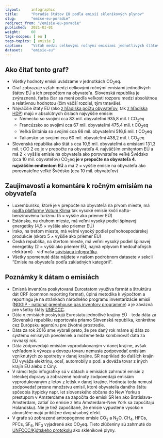 ```yaml
---
layout:     infographic
title:      "Poradie štátov EÚ podľa emisií skleníkových plynov"
slug:       "emise-eu-poradie"
redirect_from: "/emisie-eu-poradie"
published:  2021-03-01
weight:     60
tags-scopes: [ eu ]
tags-topics: [ emisie ]
caption:    "Vzťah medzi celkovými ročnými emisiami jednotlivých štátov EÚ a ich prepočtom na obyvateľa."
dataset:    "emisie-eu"
---
```


## Ako čítať tento graf?

* Všetky hodnoty emisií uvádzame v jednotkách <glossary id="co2eq">CO<sub>2</sub>eq</glossary>.
* Graf zobrazuje vzťah medzi celkovými ročnými emisiami jednotlivých štátov EÚ a ich prepočtom na obyvateľa. Slovenská republika je zvýraznená, farba čiar sa mení podľa veľkosti rozporu medzi absolútnou a relatívnou hodnotou (čím väčší rozdiel, tým tmavšie).
* Najväčšie štáty EÚ (ako [z hľadiska počtu obyvateľov](https://en.wikipedia.org/wiki/List_of_European_Union_member_states_by_population), tak [z hľadiska HDP](https://en.wikipedia.org/wiki/List_of_sovereign_states_in_Europe_by_GDP_(nominal))) majú v absolútnych číslach najvyššie emisie:
  * Nemecko so svojimi cca 83 mil. obyvateľmi 935,8 mil. t CO<sub>2</sub>eq
  * Francúzsko so svojimi cca 67 mil. obyvateľmi 475,4 mil. t CO<sub>2</sub>eq
  * Veľká Británia so svojimi cca 66 mil. obyvateľmi 516,8 mil. t CO<sub>2</sub>eq
  * Taliansko so svojimi cca 60 mil. obyvateľmi 438,2 mil. t CO<sub>2</sub>eq
* Slovenská republika ako štát s cca 10,5 mil. obyvateľmi a emisiami 131,3 mil. t CO 2 eq je v prepočte na obyvateľa 4. najväčším emitentom EÚ a má 2 × vyššie emisie na obyvateľa ako porovnateľne veľké Švédsko (cca 10 mil. obyvateľov) CO<sub>2</sub>eq __je v prepočte na obyvateľa 4. najväčším emitentom EÚ__ a má 2 × vyššie emisie na obyvateľa ako porovnateľne veľké Švédsko (cca 10 mil. obyvateľov)

## Zaujímavosti a komentáre k ročným emisiám na obyvateľa

* Luxembursko, ktoré je v prepočte na obyvateľa na prvom mieste, má [podľa platformy Votum Klima](https://today.rtl.lu/news/luxembourg/a/1184731.html) tak vysoké emisie kvôli nafto-benzínovému turizmu (5 × vyššie ako priemer EÚ)
* Estónsko, na druhom mieste, má veľmi vysoký podiel špinavej energetiky (4,5 × vyššie ako priemer EÚ)
* Írsko, na treťom mieste, má veľmi vysoký podiel poľnohospodárskej produkcie (skoro 5 × vyššie ako priemer EÚ)
* Česká republika, na štvrtom mieste, má veľmi vysoký podiel špinavej energetiky (2 × vyšší ako priemer EÚ, najmä vplyvom hnedouhoľných elektrární) - viď naša  [súvisiaca infografika](/infografiky/emise-cr-detail).
* Všetky spomenuté dáta nájdete v našom podrobnom datasete v sekcii "Emisie na obyvateľa podľa základných kategórií".

## Poznámky k dátam o emisiách
* Emisná inventúra poskytovaná Eurostatom využíva formát a štruktúru dát CRF (common reporting format), úplná metodika k výpočtom a reportingu je na stránkach národného programu inventarizácie emisií ([NGGIP - national greenhouse gas inventory programme](https://www.ipcc-nggip.iges.or.jp/)) a je záväzná pre všetky štáty [UNFCCC](https://cs.wikipedia.org/wiki/R%C3%A1mcov%C3%A1_%C3%BAmluva_OSN_o_zm%C4%9Bn%C4%9B_klimatu).
* Dáta o emisiách poskytujú Eurostatu jednotlivé krajiny EÚ - teda dáta za Slovenskú republiku reportovala priamo Slovenská republika, konkrétne cez Európsku agentúru pre životné prostredie.
* Dáta za rok 2016 sme vybrali preto, že pre daný rok máme aj dáta zo systému emisných povoleniek a môžeme teda kombinovať dáta za rovnaký rok.
* Dáta zodpovedajú emisiám vyprodukovaným v danej krajine, avšak vzhľadom k vývozu a dovozu tovaru nemusia zodpovedať emisiám vzniknutých zo spotreby v danej krajine. SR napríklad do ďalších krajín EÚ vyváža elektrinu, oceľ, automobily a pod. a dováža tovar z iných krajín EÚ alebo z Číny.
* V rámci tejto infografiky sú v dátach o emisiách zahrnuté emisie z leteckej dopravy a zobrazené hodnoty zodpovedajú emisiám vyprodukovaným z letov z letísk v danej krajine. Hodnota teda nemusí zodpovedať presne množstvu emisií, ktoré obyvatelia daného štátu spôsobia (typicky napr. let slovenského občana do New Yorku s prestupom v Amsterdame sa započíta do emisií SR len ako Bratislava-Amsterdam, zatiaľ čo emisie z letu Amsterdam-New York sa započítajú Holandsku). Nie je tiež započítané, že emisie vypustené vysoko v atmosfére majú približne dvojnásobný efekt.
* V grafe sú zobrazené <glossary id="antropogennisklenikoveplyny">antropogénne emisie</glossary> CO<sub>2</sub> a N<sub>2</sub>O, CH<sub>4</sub>, HFCs, PFCs, SF<sub>6</sub>, NF<sub>3</sub> vyjadrené ako <glossary id="co2eq">CO<sub>2</sub>eq</glossary>. Tieto zlúčeniny sú zahrnuté do [UNFCCC/Kjótskeho protokolu](https://ghgprotocol.org/sites/default/files/standards_supporting/Required%20gases%20and%20GWP%20values.pdf) ako skleníkové plyny.